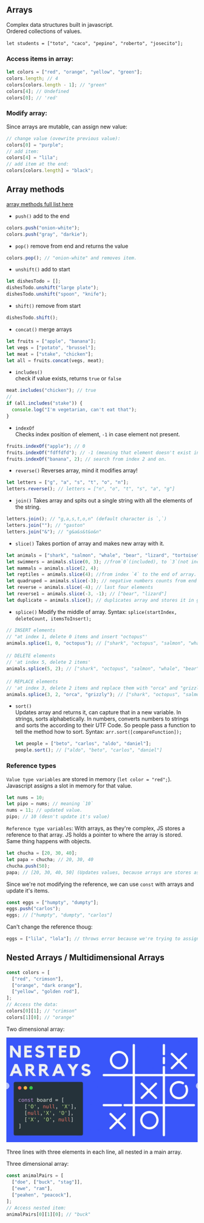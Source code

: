 ## Arrays

Complex data structures built in javascript.  
Ordered collections of values.

`let students = ["toto", "caco", "pepino", "roberto", "josecito"];`

### Access items in array:

```javascript
let colors = ["red", "orange", "yellow", "green"];
colors.length; // 4
colors[colors.length - 1]; // "green"
colors[4]; // Undefined
colors[0]; // 'red'
```

### Modify array:

Since arrays are mutable, can assign new value:

```javascript
// change value (ovewrite previous value):
colors[0] = "purple";
// add item:
colors[4] = "lila";
// add item at the end:
colors[colors.length] = "black";
```

## Array methods

[array methods full list here](https://developer.mozilla.org/en-US/docs/Web/JavaScript/Reference/Global_Objects/Array)

- `push()` add to the end

```javascript
colors.push("onion-white");
colors.push("gray", "darkie");
```

- `pop()` remove from end and returns the value

```javascript
colors.pop(); // "onion-white" and removes item.
```

- `unshift()` add to start

```javascript
let dishesTodo = [];
dishesTodo.unshift("large plate");
dishesTodo.unshift("spoon", "knife");
```

- `shift()` remove from start

```javascript
dishesTodo.shift();
```

- `concat()` merge arrays

```javascript
let fruits = ["apple", "banana"];
let vegs = ["potato", "brussel"];
let meat = ["stake", "chicken"];
let all = fruits.concat(vegs, meat);
```

- `includes()`  
  check if value exists, returns `true` or `false`

```javascript
meat.includes("chicken"); // true
//
if (all.includes("stake")) {
  console.log("I'm vegetarian, can't eat that");
}
```

- `indexOf`  
  Checks index position of element, `-1` in case element not present.

```javascript
fruits.indexOf("apple"); // 0
fruits.indexOf("fdffdfd"); // -1 (meaning that element doesn't exist in array)
fruits.indexOf("banana", 2); // search from index 2 and on.
```

- `reverse()`
  Reverses array, mind it modifies array!

```javascript
let letters = ["g", "a", "s", "t", "o", "n"];
letters.reverse(); // letters = ["n", "o", "t", "s", "a", "g"]
```

- `join()`
  Takes array and spits out a single string with all the elements of the string.

```javascript
letters.join(); // "g,a,s,t,o,n" (default character is `,`)
letters.join(""); // "gaston"
letters.join("&"); // "g&a&s&t&o&n"
```

- `slice()`
  Takes portion of array and makes new array with it.

```javascript
let animals = ["shark", "salmon", "whale", "bear", "lizard", "tortoise"];
let swimmers = animals.slice(0, 3); //from`0`(included), to `3`(not included)
let mammals = animals.slice(2, 4);
let reptiles = animals.slice(4); //from index `4` to the end of array.
let quadruped = animals.slice(-3); // negative numbers counts from end to beginning.
let reverse = animals.slice(-4); // last four elements
let reverse1 = animals.slice(-3, -1); // ["bear", "lizard"]
let duplicate = animals.slice(); // duplicates array and stores it in given variable.
```

- `splice()`
  Modify the middle of array. Syntax:
  `splice(startIndex, deleteCount, itemsToInsert);`

```javascript
// INSERT elements
// "at index 1, delete 0 items and insert "octopus"'
animals.splice(1, 0, "octopus"); // ["shark", "octopus", "salmon", "whale", "bear", "lizard", "tortoise"]

// DELETE elements
// 'at index 5, delete 2 items'
animals.splice(5, 2); // ["shark", "octopus", "salmon", "whale", "bear"]

// REPLACE elements
// 'at index 3, delete 2 items and replace them with "orca" and "grizzly"
animals.splice(3, 2, "orca", "grizzly"); // ["shark", "octopus", "salmon", "orca", "grizzly"]
```

- `sort()`  
  Updates array and returns it, can capture that in a new variable. In strings, sorts alphabetically. In numbers, converts numbers to strings and sorts the according to their UTF Code. So people pass a function to tell the method how to sort. Syntax:
  `arr.sort([compareFunction]);`
  ```javascript
  let people = ["beto", "carlos", "aldo", "daniel"];
  people.sort(); // ["aldo", "beto", "carlos", "daniel"]
  ```

### Reference types

`Value type variables` are stored in memory (`let color = "red";`). Javascript assigns a slot in memory for that value.

```javascript
let nums = 10;
let pipo = nums; // meaning `10`
nums = 11; // updated value.
pipo; // 10 (desn't update it's value)
```

`Reference type variables`: With arrays, as they're complex, JS stores a reference to that array. JS holds a pointer to where the array is stored. Same thing happens with objects.

```javascript
let chucha = [20, 30, 40];
let papa = chucha; // 20, 30, 40
chucha.push(50);
papa; // [20, 30, 40, 50] (Updates values, because arrays are stores as references pointing to the data collection, so when we modify the collection, any time we call the reference pointing to that collection we will get the modifications.)
```

Since we're not modifying the reference, we can use `const` with arrays and update it's items.

```javascript
const eggs = ["humpty", "dumpty"];
eggs.push("carlos");
eggs; // ["humpty", "dumpty", "carlos"]
```

Can't change the reference thoug:

```javascript
eggs = ["lila", "lola"]; // throws error because we're trying to assign another array to the already bussy reference `eggs`.
```

## Nested Arrays / Multidimensional Arrays

```javascript
const colors = [
  ["red", "crimson"],
  ["orange", "dark orange"],
  ["yellow", "golden rod"],
];
// Access the data:
colors[0][1]; // "crimson"
colors[1][0]; // "orange"
```

Two dimensional array:

![twoDimensionalArray](images/nested_arrays.jpg)

Three lines with three elements in each line, all nested in a main array.

Three dimensional array:

```javascript
const animalPairs = [
  ["doe", ["buck", "stag"]],
  ["ewe", "ram"],
  ["peahen", "peacock"],
];
// Access nested item:
animalPairs[0][1][0]; // "buck"
```
